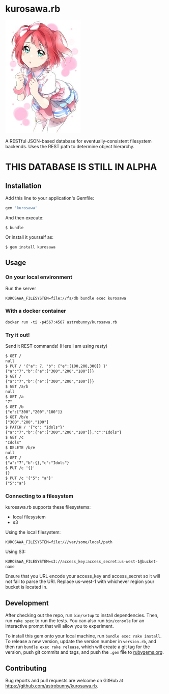 # kurosawa.rb

![Kurosawa Ruby](https://github.com/astrobunny/kurosawa.rb/raw/master/docs/images/kurosawa-ruby.jpg)

A RESTful JSON-based database for eventually-consistent filesystem backends. Uses the REST path to determine object hierarchy.

# THIS DATABASE IS STILL IN ALPHA

## Installation

Add this line to your application's Gemfile:

```ruby
gem 'kurosawa'
```

And then execute:

    $ bundle

Or install it yourself as:

    $ gem install kurosawa

## Usage

### On your local environment

Run the server

```
KUROSAWA_FILESYSTEM=file://fs/db bundle exec kurosawa
```

### With a docker container

```
docker run -ti -p4567:4567 astrobunny/kurosawa.rb
```

### Try it out!

Send it REST commands! (Here I am using resty)

```
$ GET /
null
$ PUT / '{"a": 7, "b": {"e":[100,200,300]} }'
{"a":"7","b":{"e":["300","200","100"]}}
$ GET /
{"a":"7","b":{"e":["300","200","100"]}}
$ GET /a/b
null
$ GET /a
"7"
$ GET /b
{"e":["300","200","100"]}
$ GET /b/e
["300","200","100"]
$ PATCH / '{"c": "Idols"}'
{"a":"7","b":{"e":["300","200","100"]},"c":"Idols"}
$ GET /c
"Idols"
$ DELETE /b/e
null
$ GET /
{"a":"7","b":{},"c":"Idols"}
$ PUT /c '{}'
{}
$ PUT /c '{"5": "a"}'
{"5":"a"}

```

### Connecting to a filesystem

kurosawa.rb supports these filesystems:
- local filesystem
- s3

Using the local filesystem: 

```
KUROSAWA_FILESYSTEM=file:///var/some/local/path
```

Using S3:

```
KUROSAWA_FILESYSTEM=s3://access_key:access_secret:us-west-1@bucket-name
```

Ensure that you URL encode your access_key and access_secret so it will not fail to parse the URI. Replace us-west-1 with whichever region your bucket is located in.

## Development

After checking out the repo, run `bin/setup` to install dependencies. Then, run `rake spec` to run the tests. You can also run `bin/console` for an interactive prompt that will allow you to experiment.

To install this gem onto your local machine, run `bundle exec rake install`. To release a new version, update the version number in `version.rb`, and then run `bundle exec rake release`, which will create a git tag for the version, push git commits and tags, and push the `.gem` file to [rubygems.org](https://rubygems.org).

## Contributing

Bug reports and pull requests are welcome on GitHub at https://github.com/astrobunny/kurosawa.rb.

